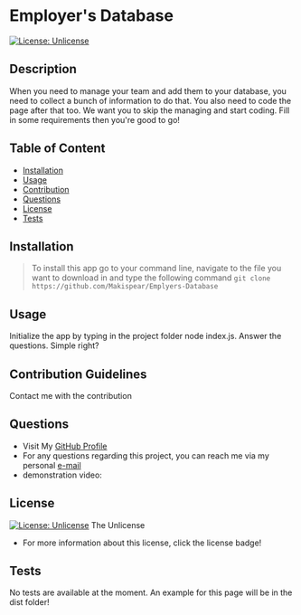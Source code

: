 
# Employer's Database

[![License: Unlicense](https://img.shields.io/badge/license-Unlicense-blue.svg)](http://unlicense.org/)

## Description
When you need to manage your team and add them to your database, you need to collect a bunch of information to do that. You also need to code the page after that too. We want you to skip the managing and start coding. Fill in some requirements then you're good to go!


  ## Table of Content
  * [Installation](#installation)
  * [Usage](#usage)
  * [Contribution](#contribution-guidelines)
  * [Questions](#questions)
  * [License](#license)
  * [Tests](#tests)
  

## Installation
> To install this app go to your command line, navigate to the file you want to download in and type the following command ```git clone https://github.com/Makispear/Emplyers-Database```

## Usage 
Initialize the app by typing in the project folder node index.js. Answer the questions. Simple right?

## Contribution Guidelines
Contact me with the contribution

## Questions
* Visit My [GitHub Profile](https://github.com/Makispear)
* For any questions regarding this project, you can reach me via my personal [e-mail](mailto:maki-miko@hotmail.com) 
* demonstration video: 


## License
[![License: Unlicense](https://img.shields.io/badge/license-Unlicense-blue.svg)](http://unlicense.org/)
The Unlicense
* For more information about this license, click the license badge!


## Tests
No tests are available at the moment. An example for this page will be in the dist folder!